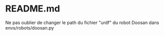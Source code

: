 # README.md 
Ne pas oublier de changer le path du fichier "urdf" du robot Doosan dans 
envs/robots/doosan.py
